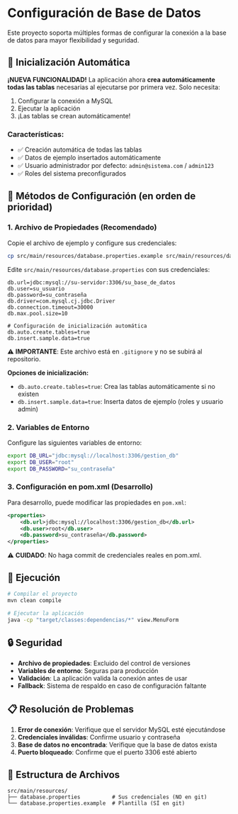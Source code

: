 # Configuración de Base de Datos

Este proyecto soporta múltiples formas de configurar la conexión a la base de datos para mayor flexibilidad y seguridad.

## 🚀 Inicialización Automática

**¡NUEVA FUNCIONALIDAD!** La aplicación ahora **crea automáticamente todas las tablas** necesarias al ejecutarse por primera vez. Solo necesita:

1. Configurar la conexión a MySQL
2. Ejecutar la aplicación 
3. ¡Las tablas se crean automáticamente!

### Características:
- ✅ Creación automática de todas las tablas
- ✅ Datos de ejemplo insertados automáticamente 
- ✅ Usuario administrador por defecto: `admin@sistema.com` / `admin123`
- ✅ Roles del sistema preconfigurados

## 🔧 Métodos de Configuración (en orden de prioridad)

### 1. Archivo de Propiedades (Recomendado)
Copie el archivo de ejemplo y configure sus credenciales:

```bash
cp src/main/resources/database.properties.example src/main/resources/database.properties
```

Edite `src/main/resources/database.properties` con sus credenciales:

```properties
db.url=jdbc:mysql://su-servidor:3306/su_base_de_datos
db.user=su_usuario
db.password=su_contraseña
db.driver=com.mysql.cj.jdbc.Driver
db.connection.timeout=30000
db.max.pool.size=10

# Configuración de inicialización automática
db.auto.create.tables=true
db.insert.sample.data=true
```

⚠️ **IMPORTANTE**: Este archivo está en `.gitignore` y no se subirá al repositorio.

**Opciones de inicialización:**
- `db.auto.create.tables=true`: Crea las tablas automáticamente si no existen
- `db.insert.sample.data=true`: Inserta datos de ejemplo (roles y usuario admin)

### 2. Variables de Entorno
Configure las siguientes variables de entorno:

```bash
export DB_URL="jdbc:mysql://localhost:3306/gestion_db"
export DB_USER="root"
export DB_PASSWORD="su_contraseña"
```

### 3. Configuración en pom.xml (Desarrollo)
Para desarrollo, puede modificar las propiedades en `pom.xml`:

```xml
<properties>
    <db.url>jdbc:mysql://localhost:3306/gestion_db</db.url>
    <db.user>root</db.user>
    <db.password>su_contraseña</db.password>
</properties>
```

⚠️ **CUIDADO**: No haga commit de credenciales reales en pom.xml.

## 🚀 Ejecución

```bash
# Compilar el proyecto
mvn clean compile

# Ejecutar la aplicación
java -cp "target/classes:dependencias/*" view.MenuForm
```

## 🔒 Seguridad

- **Archivo de propiedades**: Excluido del control de versiones
- **Variables de entorno**: Seguras para producción
- **Validación**: La aplicación valida la conexión antes de usar
- **Fallback**: Sistema de respaldo en caso de configuración faltante

## 📋 Resolución de Problemas

1. **Error de conexión**: Verifique que el servidor MySQL esté ejecutándose
2. **Credenciales inválidas**: Confirme usuario y contraseña
3. **Base de datos no encontrada**: Verifique que la base de datos exista
4. **Puerto bloqueado**: Confirme que el puerto 3306 esté abierto

## 📁 Estructura de Archivos

```
src/main/resources/
├── database.properties          # Sus credenciales (NO en git)
└── database.properties.example  # Plantilla (SÍ en git)
```